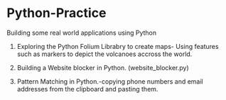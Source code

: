 # Python-Practice
Building some real world applications using Python
1. Exploring the Python Folium Librabry to create maps- Using features such as markers to depict the volcanoes accross the world.
2. Building a Website blocker in Python. (website_blocker.py)


4. Pattern Matching in Python.-copying phone numbers and email addresses from the clipboard and pasting them.
